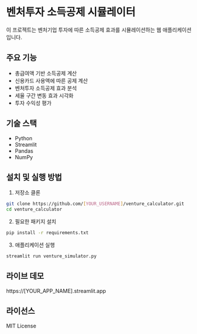 # 벤처투자 소득공제 시뮬레이터

이 프로젝트는 벤처기업 투자에 따른 소득공제 효과를 시뮬레이션하는 웹 애플리케이션입니다.

## 주요 기능

- 총급여액 기반 소득공제 계산
- 신용카드 사용액에 따른 공제 계산
- 벤처투자 소득공제 효과 분석
- 세율 구간 변동 효과 시각화
- 투자 수익성 평가

## 기술 스택

- Python
- Streamlit
- Pandas
- NumPy

## 설치 및 실행 방법

1. 저장소 클론
```bash
git clone https://github.com/[YOUR_USERNAME]/venture_calculator.git
cd venture_calculator
```

2. 필요한 패키지 설치
```bash
pip install -r requirements.txt
```

3. 애플리케이션 실행
```bash
streamlit run venture_simulator.py
```

## 라이브 데모

https://[YOUR_APP_NAME].streamlit.app

## 라이선스

MIT License 